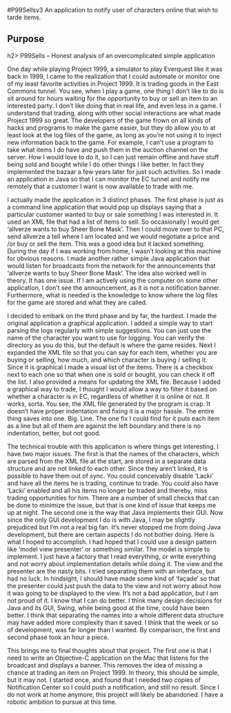 #P99Sellsv3  An application to notify user of characters online that wish to tarde items.

<h2>Purpose</h2>h2>  P99Sells – Honest analysis of an overcomplicated simple application

 
<p>One day while playing Project 1999, a simulator to play Everquest like it was back in 1999, I came to the realization that I could automate or monitor one of my least favorite activities in Project 1999.  It is trading goods in the East Commons tunnel.  You see, when I play a game, one thing I don’t like to do is sit around for hours waiting for the opportunity to buy or sell an item to an interested party.  I don’t like doing that in real life, and even less in a game.  I understand that trading, along with other social interactions are what made Project 1999 so great.  The developers of the game frown on all kinds of hacks and programs to make the game easier, but they do allow you to at least look at the log files of the game, as long as you’re not using it to inject new information back to the game.  For example, I can’t use a program to take what items I do have and push them in the auction channel on the server.  How I would love to do it, so I can just remain offline and have stuff being sold and bought while I do other things I like better.  In fact they implemented the bazaar a few years later for just such activities.  So I made an application in Java so that I can monitor the EC tunnel and notify me remotely that a customer I want is now available to trade with me.</p>

<p>I actually made the application in 3 distinct phases.  The first phase is just as a command line application that would pop up displays saying that a particular customer wanted to buy or sale something I was interested in.  It used an XML file that had a list of items to sell.  So occasionally I would get ‘allverze wants to buy Sheer Bone Mask’.  Then I could move over to that PC, send allverze a tell where I am located and we would negotiate a price and /or buy or sell the item.  This was a good idea but it lacked something.  During the day if I was working from home, I wasn’t looking at this machine for obvious reasons.  I made another rather simple Java application that would listen for broadcasts from the network for the announcements that ‘allverze wants to buy Sheer Bone Mask’.  The idea also worked well in theory.  It has one issue.  If I am actively using the computer on some other application, I don’t see the announcement, as it is not a notification banner.  Furthermore, what is needed is the knowledge to know where the log files for the game are stored and what they are called.</p>

<p>I decided to embark on the third phase and by far, the hardest.  I made the original application a graphical application.  I added a simple way to start parsing the logs regularly with simple suggestions.  You can just use the name of the character you want to use for logging.  You can verify the directory as you do this, but the default is where the game resides.  Next I expanded the XML file so that you can say for each item, whether you are buying or selling, how much, and which character is buying / selling it.  Since it is graphical I made a visual list of the items.  There is a checkbox next to each one so that when one is sold or bought, you can check it off the list.  I also provided a means for updating the XML file.  Because I added a graphical way to trade, I thought I would allow a way to filter it based on whether a character is in EC, regardless of whether it is online or not.  It works, sorta.  You see, the XML file generated by the program is crap.  It doesn’t have proper indentation and fixing it is a major hassle.  The entire thing saves into one. Big. Line.  The one fix I could find for it puts each item as a line but all of them are against the left boundary and there is no indentation, better, but not good.</p>

<p>The technical trouble with this application is where things get interesting.  I have two major issues.  The first is that the names of the characters, which are parsed from the XML file at the start, are stored in a separate data structure and are not linked to each other.  Since they aren’t linked, it is possible to have them out of sync.  You could conceivably disable ‘Lacki’ and have all the items he is trading, continue to trade.  You could also have ‘Lacki’ enabled and all his items no longer be traded and thereby, miss trading opportunities for him.  There are a number of small checks that can be done to minimize the issue, but that is one kind of issue that keeps me up at night.  The second one is the way that Java implements their GUI.  Now since the only GUI development I do is with Java, I may be slightly prejudiced but I’m not a real big fan.  It’s never stopped me from doing Java development, but there are certain aspects I do not bother doing.  Here is what I hoped to accomplish.  I had hoped that I could use a design pattern like ‘model view presenter’ or something similar.  The model is simple to implement.  I just have a factory that I read everything, or write everything and not worry about implementation details while doing it.  The view and the presenter are the nasty bits.  I tried separating them with an interface, but had no luck.  In hindsight, I should have made some kind of ‘façade’ so that the presenter could just push the data to the view and not worry about how it was going to be displayed to the view.  It’s not a bad application, but I am not proud of it.  I know that I can do better.  I think many design decisions for Java and its GUI, Swing, while being good at the time, could have been better.  I think that separating the names into a whole different data structure may have added more complexity than it saved.  I think that the week or so of development, was far longer than I wanted.  By comparison, the first and second phase took an hour a piece.</p>

<p>This brings me to final thoughts about that project.  The first one is that I need to write an Objective-C application on the Mac that listens for the broadcast and displays a banner.  This removes the idea of missing a chance at trading an item on Project 1999.  In theory, this should be simple, but it may not.  I started once, and found that I needed two copies of Notification Center so I could push a notification, and still no result. Since I do not work at home anymore, this project will likely be abandoned.  I have a robotic ambition to pursue at this time.</p>
